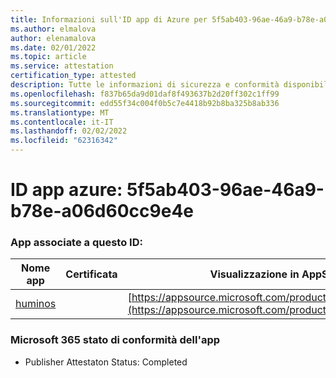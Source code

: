 ```yaml
---
title: Informazioni sull'ID app di Azure per 5f5ab403-96ae-46a9-b78e-a06d60cc9e4e
ms.author: elmalova
author: elenamalova
ms.date: 02/01/2022
ms.topic: article
ms.service: attestation
certification_type: attested
description: Tutte le informazioni di sicurezza e conformità disponibili per 5f5ab403-96ae-46a9-b78e-a06d60cc9e4e.
ms.openlocfilehash: f837b65da9d01daf8f493637b2d20ff302c1ff99
ms.sourcegitcommit: edd55f34c004f0b5c7e4418b92b8ba325b8ab336
ms.translationtype: MT
ms.contentlocale: it-IT
ms.lasthandoff: 02/02/2022
ms.locfileid: "62316342"
---
```

# <a name="azure-app-id-5f5ab403-96ae-46a9-b78e-a06d60cc9e4e"></a>ID app azure: 5f5ab403-96ae-46a9-b78e-a06d60cc9e4e


### <a name="apps-associated-with-this-id"></a>App associate a questo ID:
| **Nome app** | **Certificata** | **Visualizzazione in AppSource** |
|--------------|---------------|-----------------------|
| [huminos](https://docs.microsoft.com/microsoft-365-app-certification/forward/WA200003308) |  | [https://appsource.microsoft.com/product/office/WA200003308](https://appsource.microsoft.com/product/office/WA200003308) |

### <a name="microsoft-365-app-compliance-status"></a>Microsoft 365 stato di conformità dell'app
- Publisher Attestaton Status: Completed
